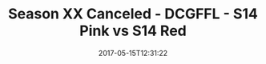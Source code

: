 ---
title: Season XX Canceled - DCGFFL - S14 Pink vs S14 Red
teams-score:
- team: _teams/s14-pink.md
  score: 42
- team: _teams/s14-red.md
  score: 12
mvp: Greg C, Pedro
game-ball: Cline, Ray
season: 14
week:
date: '2017-05-15T12:31:22'
pageid: season-14-playoffs-may-14-2017-5102-vs-5103
---